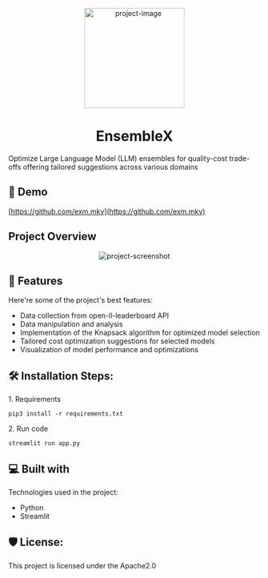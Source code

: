 
<p align="center"><img src="https://github.com/VidhyaVarshanyJS/EnsembleX/assets/76642252/0bfd71f6-9a90-4d4a-a9aa-fa99f7aaea48" alt="project-image" width ="200" height=200"/></p>
<h1 align="center" id="title">EnsembleX</h1>


<p id="description">Optimize Large Language Model (LLM) ensembles for quality-cost trade-offs offering tailored suggestions across various domains</p>

<h2>🚀 Demo</h2>

[https://github.com/exm.mkv](https://github.com/exm.mkv)

<h2>Project Overview</h2>

<div style="display: flex; justify-content: center;">
  <img src="https://github.com/VidhyaVarshanyJS/EnsembleX/assets/76642252/659c2ee0-a455-4ccc-ae4c-cb250f944927" alt="project-screenshot" style="max-width: 100%; max-height: 100vh;" />
</div>

  
  
<h2>🧐 Features</h2>

Here're some of the project's best features:

*   Data collection from open-ll-leaderboard API
*   Data manipulation and analysis
*   Implementation of the Knapsack algorithm for optimized model selection
*   Tailored cost optimization suggestions for selected models
*   Visualization of model performance and optimizations

<h2>🛠️ Installation Steps:</h2>

<p>1. Requirements</p>

```
pip3 install -r requirements.txt
```

<p>2. Run code</p>

```
streamlit run app.py
```

  
  
<h2>💻 Built with</h2>

Technologies used in the project:

*   Python
*   Streamlit

<h2>🛡️ License:</h2>

This project is licensed under the Apache2.0
